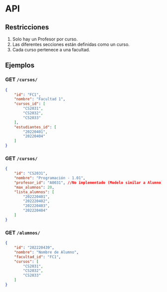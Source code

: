 # API

## Restricciones
1. Solo hay un Profesor por curso.
2. Las diferentes secciones están definidas como un curso.
3. Cada curso pertenece a una facultad.

## Ejemplos

### GET `/cursos/`
```json
{
    "id": "FC1",
    "nombre": "Facultad 1",
    "cursos_id": [
        "CS2031",
        "CS2032",
        "CS2033"
    ],
    "estudiantes_id": [
        "20220401",
        "20220404"
    ]
}
```

### GET `/cursos/`
```json
{
    "id": "CS2031",
    "nombre": "Programación - 1.01",
    "profesor_id": "A0031", //No implementado (Modelo similar a Alumno)
    "max_alumnos": 20,
    "lista_alumnos": [
        "202220401",
        "202220402",
        "202220403",
        "202220404"
    ]
}
```

### GET `/alumnos/`
```json
{
    "id": "202220439",
    "nombre": "Nombre de Alumno",
    "facultad_id": "FC1",
    "cursos": [
        "CS2031", 
        "CS2032",
        "CS2033"
    ]
}
```
